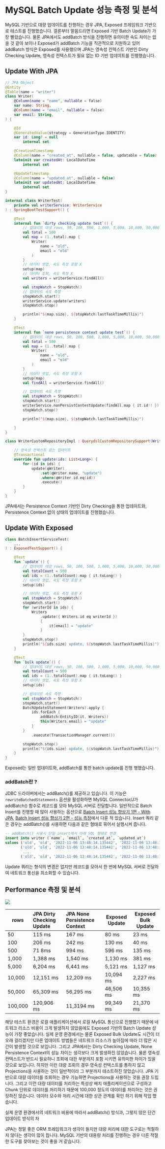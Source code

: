 # MySQL Batch Update 성능 측정 및 분석

MySQL 기반으로 대량 업데이트를 진행하는 경우 JPA, Exposed 프레임워크 기반으로 테스트를 진행했습니다. 결론부터 말씀드리면 Exposed 기반 Batch Update가 가장 빨랐습니다. 물론 JPA에서도 addBatch 방식을 진행하면 유의미한 속도 차이는 없을 것 같아 보이나 Exposed가 addBatch 기능을 직관적으로 지원하고 있어 addBatch 방식은 Exposed를 사용했으며 JPA는 영속성 컨텍스트 기반인 Dirty Checking Update, 영속성 컨텍스트가 필요 없는 ID 기반 업데이트를 진행했습니다. 


## Update With JPA

```kotlin
// JPA Object
@Entity
@Table(name = "writer")
class Writer(
    @Column(name = "name", nullable = false)
    var name: String,
    @Column(name = "email", nullable = false)
    var email: String,
) {

    @Id
    @GeneratedValue(strategy = GenerationType.IDENTITY)
    var id: Long? = null
        internal set

    @CreationTimestamp
    @Column(name = "created_at", nullable = false, updatable = false)
    lateinit var createdAt: LocalDateTime
        internal set

    @UpdateTimestamp
    @Column(name = "updated_at", nullable = false)
    lateinit var updatedAt: LocalDateTime
        internal set
}

internal class WriterTest(
    private val writerService: WriterService
) : SpringBootTestSupport() {

    @Test
    internal fun `dirty checking update test`() {
        // 업데이트 대상 rows, 50, 100, 500, 1,000, 5,000, 10,000, 50,000, 100,000
        val total = 500
        val map = (1..total).map {
            Writer(
                name = "old",
                email = "old"
            )
        }
        // 데이터 셋업, 속도 측정 포함 X
        setup(map)
        // 데이터 조회, 속도 특정 X
        val writers = writerService.findAll()

        val stopWatch = StopWatch()
        // 업데이트 속도 측정
        stopWatch.start()
        writerService.update(writers)
        stopWatch.stop()

        println("${map.size}, ${stopWatch.lastTaskTimeMillis}")
    }

    @Test
    internal fun `none persistence context update test`() {
        // 업데이트 대상 rows, 50, 100, 500, 1,000, 5,000, 10,000, 50,000, 100,000
        val total = 500
        val map = (1..total).map {
            Writer(
                name = "old",
                email = "old"
            )
        }
        // 데이터 셋업, 속도 측정 포함 X
        setup(map)
        val findAll = writerService.findAll()

        // 업데이트 속도 측정
        val stopWatch = StopWatch()
        stopWatch.start()
        writerService.nonPersistContestUpdate(findAll.map { it.id!! })
        stopWatch.stop()

        println("${map.size}, ${stopWatch.lastTaskTimeMillis}")

    }
}

class WriterCustomRepositoryImpl : QuerydslCustomRepositorySupport(Writer::class.java), WriterCustomRepository {

    // 영속성 컨텍스트 없는 업데이트
    @Transactional
    override fun update(ids: List<Long>) {
        for (id in ids) {
            update(qWriter)
                .set(qWriter.name, "update")
                .where(qWriter.id.eq(id))
                .execute()
        }
    }
}
```

JPA에서는 Persistence Context 기반인 Dirty Checking을 통한 업데이트와, Persistence Context 없이 상태의 업데이트를 진행했습니다.

## Update With Exposed

```kotlin
class BatchInsertServiceTest(
    ...
) : ExposedTestSupport() {

    @Test
    fun `update`() {
        // 업데이트 대상 rows, 50, 100, 500, 1,000, 5,000, 10,000, 50,000, 100,000
        val totalCount = 500
        val ids = (1..totalCount).map { it.toLong() }
        // 데이터 셋업, 속도 측정 포함 X
        setup(ids)

        // 데이터 셋업, 속도 측정 포함 X
        val stopWatch = StopWatch()
        stopWatch.start()
        for (writerId in ids) {
            Writers
                .update({ Writers.id eq writerId })
                {
                    it[email] = "update"
                }
        }
        stopWatch.stop()
        println("${ids.size} update, ${stopWatch.lastTaskTimeMillis}")
    }

    @Test
    fun `bulk update`() {
        // 업데이트 대상 rows, 50, 100, 500, 1,000, 5,000, 10,000, 50,000, 100,000
        val totalCount = 500
        val ids = (1..totalCount).map { it.toLong() }
        // 데이터 셋업, 속도 측정 포함 X
        setup(ids)

        // 업데이트 속도 측정
        val stopWatch = StopWatch()
        stopWatch.start()
        BatchUpdateStatement(Writers).apply {
            ids.forEach {
                addBatch(EntityID(it, Writers))
                this[Writers.email] = "update"
            }
        }
            .execute(TransactionManager.current())

        stopWatch.stop()
        println("${ids.size} update, ${stopWatch.lastTaskTimeMillis}")
    }
}
```

Exposed는 일반 업데이트와, addBatch를 통한 batch update를 진행 행했습니다.

### addBatch란 ?

JDBC 드라이버에서는 addBatch()를 제공하고 있습니다. 이 기능은 `rewriteBatchedStatements` 옵션을 활성화하면 MySQL Connector/J가 addBatch() 함수로 레코드를 모아 MySQL 서버로 전달합니다. 일반적으로 Batch Insert를 진행할 때 많이 사용하는 옵션으로 [Batch Insert 성능 향상기 1편 - With JPA](https://cheese10yun.github.io/jpa-batch-insert/), [Batch Insert 성능 향상기 2편 - 성능 측정](https://cheese10yun.github.io/spring-batch-batch-insert/)에서 다룬 적 있습니다. Insert 쿼리 같은 경우는 addBatch()를 사용하면 다음과 같은 형태로 묶어서 실행시켜 줍니다.

```sql
-- addBatch() 사용시 단일 insert에서 아래 SQL 형태로 변경
insert into writer (`name`, `email`, `created_at`, `updated_at`)
values ('old', 'old', '2022-11-06 13:48:14.135442', '2022-11-06 13:48:14.135442'),
       ('old', 'old', '2022-11-06 13:48:14.135442', '2022-11-06 13:48:14.135442'),
        ...
       ('old', 'old', '2022-11-06 13:48:14.135442', '2022-11-06 13:48:14.135442');
```

Update 쿼리는 형식의 변경은 없지만 레코드를 모아서 한 번에 MySQL 서버로 전달하여 네트워크 통신을 최소화할 수 있습니다.

## Performance 측정 및 분석

![](https://raw.githubusercontent.com/cheese10yun/blog-sample/master/exposed-study/docs/images/batch-update.png)

| rows    | JPA Dirty Checking Update | JPA None Persistence Context | Exposed Update | Exposed Bulk Update |
|---------|:--------------------------|:-----------------------------|----------------|---------------------|
| 50      | 115 ms                    | 167 ms                       | 80 ms          | 23 ms               |
| 100     | 206 ms                    | 242 ms                       | 130 ms         | 40 ms               |
| 500     | 71 8ms                    | 994 ms                       | 596 ms         | 135 ms              |
| 1,000   | 1,388 ms                  | 1,540 ms                     | 1,130 ms       | 381 ms              |
| 5,000   | 6,204 ms                  | 6,441 ms                     | 5,121 ms       | 1,127 ms            |
| 10,000  | 12,151 ms                 | 12,209 ms                    | 10,094 ms      | 2,227 ms            |
| 50,000  | 65,309 ms                 | 56,295 ms                    | 46,506 ms      | 10,355 ms           |
| 100,000 | 120,906 ms                | 11,3194 ms                   | 99,349 ms      | 21,370 ms           |


해당 테스트 환경은 로컬 애플리케이션에서 로컬 MySQL 통신으로 진행했기 때문에 네트워크 리소스 비용이 크게 발생하지 않았음에도 Exposed 기반의 Batch Update 성능이 가장 좋았습니다. 실제 운영 환경에서는 물론 Exposed Bulk Update도 시간이 더 오래 걸리겠지만 다른 업데이트 방법들은 네트워크 리소스가 높아짐에 따라 더 많은 시간이 발생할 것으로 보입니다. 그리고 JPA에서는 Dirty Checking Update, None Persistence Context의 성능 차이는 생각보다 크게 발생하진 않았습니다. 물론 영속성 컨텍스트가 반드시 필요하니 조회에 대한 부분까지 포함 시키면 유의미한 차이가 있을 것으로 보입니다. 하지만 이런 대량 조회의 경우 영속성 컨텍스트를 통하지 않고 Projections을 사용하는 것이 일반적이라 그 부분까지 테스트하진 않았습니다. JPA 기반으로 대량 데이터를 조회하는 경우 가능하면 Projections을 사용하는 것을 권장 드립니다. 그리고 이런 대량 데이터를 처리하는 특성상 배치 애플리케이션으로 구성하고 Chunk 단위로 데이터를 처리하기 때문에 100,000 정도의 데이터를 처리하는 것은 권장하진 않습니다. 데이터 모수와 처리 시간에 대한 상관 관계를 확인 하기 위해 작업 했습니다.

실제 운영 환경에서의 네트워크 비용에 따라서 addBatch() 방식과, 그렇지 않은 단건 업데이트 방식의 차

JPA는 정말 좋은 ORM 프레임워크가 생각이 들지만 대량 처리에 대한 도구로는 적절하지 않다는 생각이 많이 듭니다. MySQL 기반의 대용량 처리를 진행하는 경우 다른 적절한 도구를 찾아보는 것이 좋을 거 같습니다.